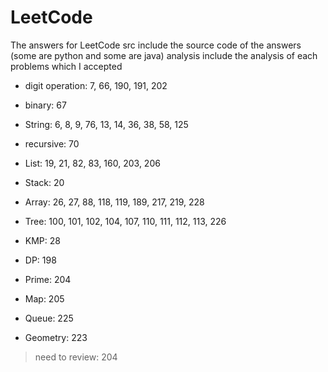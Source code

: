 # LeetCode
The answers for LeetCode
src include the source code of the answers (some are python and some are java)
analysis include the analysis of each problems which I accepted

 - digit operation: 7, 66, 190, 191, 202
 - binary: 67
 - String: 6, 8, 9, 76, 13, 14, 36, 38, 58, 125
 - recursive: 70
 
 - List: 19, 21, 82, 83, 160, 203, 206
 - Stack: 20
 - Array: 26, 27, 88, 118, 119, 189, 217, 219, 228
 - Tree: 100, 101, 102, 104, 107, 110, 111, 112, 113, 226
 
 - KMP: 28
 - DP: 198
 - Prime: 204
 - Map: 205
 - Queue: 225
 
 - Geometry: 223
 
 
 > need to review: 204
